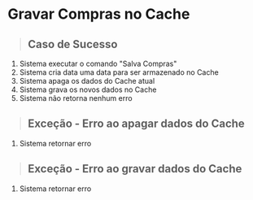 # Gravar Compras no Cache 

>## Caso de Sucesso
1. Sistema executar o comando "Salva Compras"
2. Sistema cria data uma data para ser armazenado no Cache
3. Sistema apaga os dados do Cache atual 
4. Sistema grava os novos dados no Cache
5. Sistema não retorna nenhum erro

> ## Exceção - Erro ao apagar dados do Cache
1. Sistema retornar erro

> ## Exceção - Erro ao gravar dados do Cache
1. Sistema retornar erro